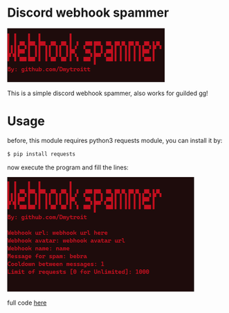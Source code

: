 # Discord webhook spammer
![](https://raw.githubusercontent.com/Dmytroitt/DiscordWebhookSpammer/main/image_2022-08-28_155823005.png)

This is a simple discord webhook spammer, also works for guilded gg!

# Usage 

before, this module requires python3 requests module, you can install it by:

```bash
$ pip install requests
```

now execute the program and fill the lines:

![](https://raw.githubusercontent.com/Dmytroitt/DiscordWebhookSpammer/main/image_2022-08-28_154742673.png?token=GHSAT0AAAAAABYEFEHJQBHZN3XH6C4ZZZO4YYLY5IQ)

full code [here](https://github.com/Dmytroitt/DiscordWebhookSpammer/blob/main/Spammer.py)
